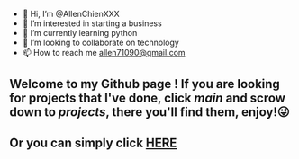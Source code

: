- 👋 Hi, I’m @AllenChienXXX
- 👀 I’m interested in starting a business
- 🌱 I’m currently learning python
- 💞️ I’m looking to collaborate on technology
- 📫 How to reach me allen71090@gmail.com
## Welcome to my Github page ! If you are looking for projects that I've done, click *main* and scrow down to *projects*, there you'll find them, enjoy!:stuck_out_tongue_winking_eye:
## Or you can simply click [HERE](https://github.com/AllenChienXXX/Projects-Practices/tree/projects)

<!---
AllenChienXXX/AllenChienXXX is a ✨ special ✨ repository because its `README.md` (this file) appears on your GitHub profile.
You can click the Preview link to take a look at your changes.
--->
